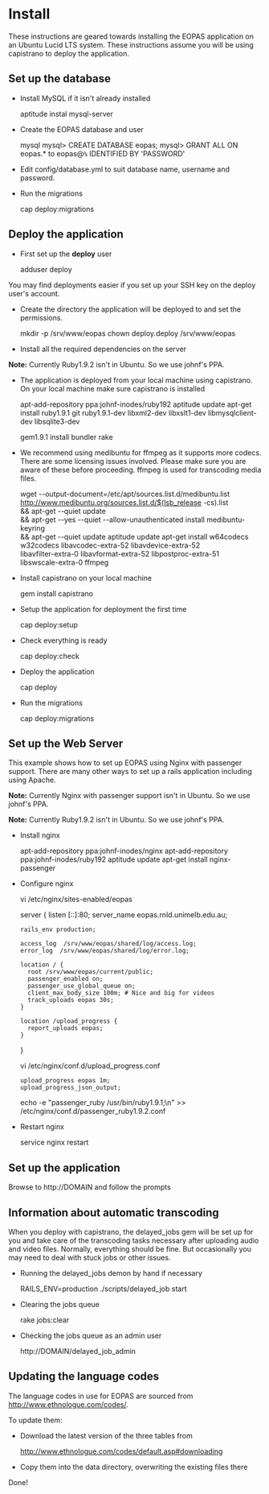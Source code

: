 

# Install

These instructions are geared towards installing the EOPAS application on an
Ubuntu Lucid LTS system. These instructions assume you will be using capistrano
to deploy the application.

## Set up the database

* Install MySQL if it isn't already installed

    aptitude instal mysql-server

* Create the EOPAS database and user

    mysql
    mysql> CREATE DATABASE eopas;
    mysql> GRANT ALL ON eopas.* to eopas@`%` IDENTIFIED BY 'PASSWORD'

* Edit config/database.yml to suit database name, username and password.

* Run the migrations

    cap deploy:migrations


## Deploy the application


* First set up the **deploy** user

    adduser deploy

You may find deployments easier if you set up your SSH key on the deploy user's
account.

* Create the directory the application will be deployed to and set the
  permissions.

    mkdir -p /srv/www/eopas
    chown deploy.deploy /srv/www/eopas

* Install all the required dependencies on the server

**Note:** Currently Ruby1.9.2 isn't in Ubuntu. So we use johnf's PPA.

* The application is deployed from your local machine using capistrano. On your
  local machine make sure capistrano is installed

    apt-add-repository ppa:johnf-inodes/ruby192
    aptitude update
    apt-get install ruby1.9.1 git ruby1.9.1-dev libxml2-dev libxslt1-dev libmysqlclient-dev libsqlite3-dev

    gem1.9.1 install bundler rake


* We recommend using medibuntu for ffmpeg as it supports more codecs. There are
some licensing issues involved. Please make sure you are aware of these before
proceeding. ffmpeg is used for transcoding media files.

    wget --output-document=/etc/apt/sources.list.d/medibuntu.list http://www.medibuntu.org/sources.list.d/$(lsb_release -cs).list \
      && apt-get --quiet update \
      && apt-get --yes --quiet --allow-unauthenticated install medibuntu-keyring \
      && apt-get --quiet update
    aptitude update
    apt-get install w64codecs w32codecs libavcodec-extra-52 libavdevice-extra-52 \
      libavfilter-extra-0 libavformat-extra-52 libpostproc-extra-51 \
      libswscale-extra-0 ffmpeg



* Install capistrano on your local machine

    gem install capistrano

* Setup the application for deployment the first time

    cap deploy:setup

* Check everything is ready

    cap deploy:check

* Deploy the application

    cap deploy

* Run the migrations

  cap deploy:migrations


## Set up the Web Server


This example shows how to set up EOPAS using Nginx with passenger support. There
are many other ways to set up a rails application including using Apache.

**Note:** Currently Nginx with passenger support isn't in Ubuntu. So we use
johnf's PPA.

**Note:** Currently Ruby1.9.2 isn't in Ubuntu. So we use johnf's PPA.

* Install nginx

    apt-add-repository ppa:johnf-inodes/nginx
    apt-add-repository ppa:johnf-inodes/ruby192
    aptitude update
    apt-get install nginx-passenger

* Configure nginx


    vi /etc/nginx/sites-enabled/eopas

    server {
      listen  [::]:80;
      server_name eopas.rnld.unimelb.edu.au;

      rails_env production;

      access_log  /srv/www/eopas/shared/log/access.log;
      error_log  /srv/www/eopas/shared/log/error.log;

      location / {
        root /srv/www/eopas/current/public;
        passenger_enabled on;
        passenger_use_global_queue on;
        client_max_body_size 100m; # Nice and big for videos
        track_uploads eopas 30s;
      }

      location /upload_progress {
        report_uploads eopas;
      }

    }

    vi /etc/nginx/conf.d/upload_progress.conf

      upload_progress eopas 1m;
      upload_progress_json_output;

    echo -e "passenger_ruby /usr/bin/ruby1.9.1;\n" >> /etc/nginx/conf.d/passenger_ruby1.9.2.conf

* Restart nginx

    service nginx restart


## Set up the application


Browse to http://DOMAIN and follow the prompts


## Information about automatic transcoding


When you deploy with capistrano, the delayed\_jobs gem will be set up for you
and take care of the transcoding tasks necessary after uploading audio and video files.
Normally, everything should be fine. But occasionally you may need to deal with stuck
jobs or other issues.

* Running the delayed\_jobs demon by hand if necessary

    RAILS_ENV=production ./scripts/delayed_job start

* Clearing the jobs queue

    rake jobs:clear

* Checking the jobs queue as an admin user

    http://DOMAIN/delayed_job_admin


## Updating the language codes


The language codes in use for EOPAS are sourced from http://www.ethnologue.com/codes/.

To update them:

* Download the latest version of the three tables from

    http://www.ethnologue.com/codes/default.asp#downloading

* Copy them into the data directory, overwriting the existing files there

Done!

